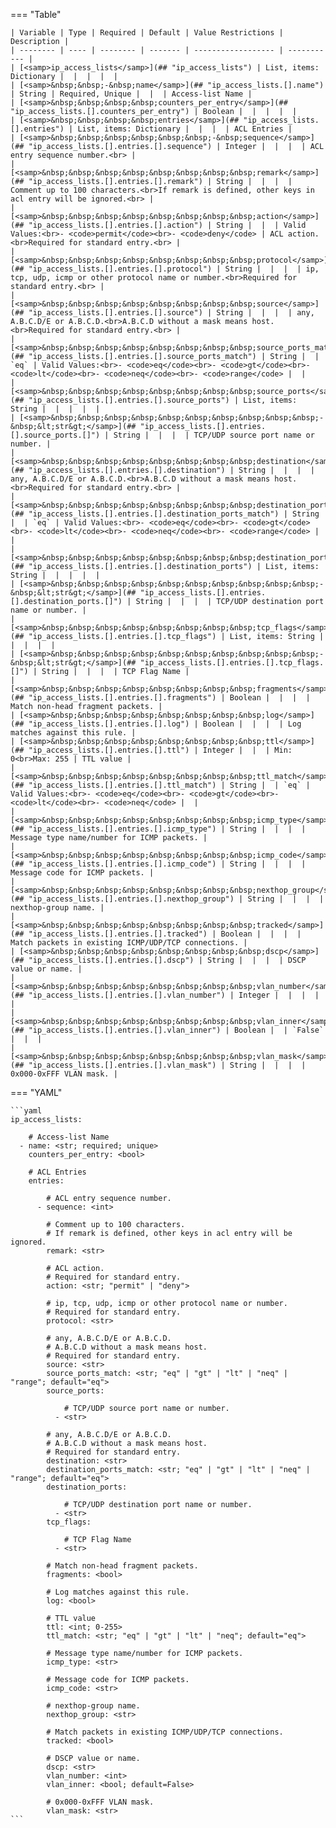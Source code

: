 <!--
  ~ Copyright (c) 2023 Arista Networks, Inc.
  ~ Use of this source code is governed by the Apache License 2.0
  ~ that can be found in the LICENSE file.
  -->
=== "Table"

    | Variable | Type | Required | Default | Value Restrictions | Description |
    | -------- | ---- | -------- | ------- | ------------------ | ----------- |
    | [<samp>ip_access_lists</samp>](## "ip_access_lists") | List, items: Dictionary |  |  |  |  |
    | [<samp>&nbsp;&nbsp;-&nbsp;name</samp>](## "ip_access_lists.[].name") | String | Required, Unique |  |  | Access-list Name |
    | [<samp>&nbsp;&nbsp;&nbsp;&nbsp;counters_per_entry</samp>](## "ip_access_lists.[].counters_per_entry") | Boolean |  |  |  |  |
    | [<samp>&nbsp;&nbsp;&nbsp;&nbsp;entries</samp>](## "ip_access_lists.[].entries") | List, items: Dictionary |  |  |  | ACL Entries |
    | [<samp>&nbsp;&nbsp;&nbsp;&nbsp;&nbsp;&nbsp;-&nbsp;sequence</samp>](## "ip_access_lists.[].entries.[].sequence") | Integer |  |  |  | ACL entry sequence number.<br> |
    | [<samp>&nbsp;&nbsp;&nbsp;&nbsp;&nbsp;&nbsp;&nbsp;&nbsp;remark</samp>](## "ip_access_lists.[].entries.[].remark") | String |  |  |  | Comment up to 100 characters.<br>If remark is defined, other keys in acl entry will be ignored.<br> |
    | [<samp>&nbsp;&nbsp;&nbsp;&nbsp;&nbsp;&nbsp;&nbsp;&nbsp;action</samp>](## "ip_access_lists.[].entries.[].action") | String |  |  | Valid Values:<br>- <code>permit</code><br>- <code>deny</code> | ACL action.<br>Required for standard entry.<br> |
    | [<samp>&nbsp;&nbsp;&nbsp;&nbsp;&nbsp;&nbsp;&nbsp;&nbsp;protocol</samp>](## "ip_access_lists.[].entries.[].protocol") | String |  |  |  | ip, tcp, udp, icmp or other protocol name or number.<br>Required for standard entry.<br> |
    | [<samp>&nbsp;&nbsp;&nbsp;&nbsp;&nbsp;&nbsp;&nbsp;&nbsp;source</samp>](## "ip_access_lists.[].entries.[].source") | String |  |  |  | any, A.B.C.D/E or A.B.C.D.<br>A.B.C.D without a mask means host.<br>Required for standard entry.<br> |
    | [<samp>&nbsp;&nbsp;&nbsp;&nbsp;&nbsp;&nbsp;&nbsp;&nbsp;source_ports_match</samp>](## "ip_access_lists.[].entries.[].source_ports_match") | String |  | `eq` | Valid Values:<br>- <code>eq</code><br>- <code>gt</code><br>- <code>lt</code><br>- <code>neq</code><br>- <code>range</code> |  |
    | [<samp>&nbsp;&nbsp;&nbsp;&nbsp;&nbsp;&nbsp;&nbsp;&nbsp;source_ports</samp>](## "ip_access_lists.[].entries.[].source_ports") | List, items: String |  |  |  |  |
    | [<samp>&nbsp;&nbsp;&nbsp;&nbsp;&nbsp;&nbsp;&nbsp;&nbsp;&nbsp;&nbsp;-&nbsp;&lt;str&gt;</samp>](## "ip_access_lists.[].entries.[].source_ports.[]") | String |  |  |  | TCP/UDP source port name or number. |
    | [<samp>&nbsp;&nbsp;&nbsp;&nbsp;&nbsp;&nbsp;&nbsp;&nbsp;destination</samp>](## "ip_access_lists.[].entries.[].destination") | String |  |  |  | any, A.B.C.D/E or A.B.C.D.<br>A.B.C.D without a mask means host.<br>Required for standard entry.<br> |
    | [<samp>&nbsp;&nbsp;&nbsp;&nbsp;&nbsp;&nbsp;&nbsp;&nbsp;destination_ports_match</samp>](## "ip_access_lists.[].entries.[].destination_ports_match") | String |  | `eq` | Valid Values:<br>- <code>eq</code><br>- <code>gt</code><br>- <code>lt</code><br>- <code>neq</code><br>- <code>range</code> |  |
    | [<samp>&nbsp;&nbsp;&nbsp;&nbsp;&nbsp;&nbsp;&nbsp;&nbsp;destination_ports</samp>](## "ip_access_lists.[].entries.[].destination_ports") | List, items: String |  |  |  |  |
    | [<samp>&nbsp;&nbsp;&nbsp;&nbsp;&nbsp;&nbsp;&nbsp;&nbsp;&nbsp;&nbsp;-&nbsp;&lt;str&gt;</samp>](## "ip_access_lists.[].entries.[].destination_ports.[]") | String |  |  |  | TCP/UDP destination port name or number. |
    | [<samp>&nbsp;&nbsp;&nbsp;&nbsp;&nbsp;&nbsp;&nbsp;&nbsp;tcp_flags</samp>](## "ip_access_lists.[].entries.[].tcp_flags") | List, items: String |  |  |  |  |
    | [<samp>&nbsp;&nbsp;&nbsp;&nbsp;&nbsp;&nbsp;&nbsp;&nbsp;&nbsp;&nbsp;-&nbsp;&lt;str&gt;</samp>](## "ip_access_lists.[].entries.[].tcp_flags.[]") | String |  |  |  | TCP Flag Name |
    | [<samp>&nbsp;&nbsp;&nbsp;&nbsp;&nbsp;&nbsp;&nbsp;&nbsp;fragments</samp>](## "ip_access_lists.[].entries.[].fragments") | Boolean |  |  |  | Match non-head fragment packets. |
    | [<samp>&nbsp;&nbsp;&nbsp;&nbsp;&nbsp;&nbsp;&nbsp;&nbsp;log</samp>](## "ip_access_lists.[].entries.[].log") | Boolean |  |  |  | Log matches against this rule. |
    | [<samp>&nbsp;&nbsp;&nbsp;&nbsp;&nbsp;&nbsp;&nbsp;&nbsp;ttl</samp>](## "ip_access_lists.[].entries.[].ttl") | Integer |  |  | Min: 0<br>Max: 255 | TTL value |
    | [<samp>&nbsp;&nbsp;&nbsp;&nbsp;&nbsp;&nbsp;&nbsp;&nbsp;ttl_match</samp>](## "ip_access_lists.[].entries.[].ttl_match") | String |  | `eq` | Valid Values:<br>- <code>eq</code><br>- <code>gt</code><br>- <code>lt</code><br>- <code>neq</code> |  |
    | [<samp>&nbsp;&nbsp;&nbsp;&nbsp;&nbsp;&nbsp;&nbsp;&nbsp;icmp_type</samp>](## "ip_access_lists.[].entries.[].icmp_type") | String |  |  |  | Message type name/number for ICMP packets. |
    | [<samp>&nbsp;&nbsp;&nbsp;&nbsp;&nbsp;&nbsp;&nbsp;&nbsp;icmp_code</samp>](## "ip_access_lists.[].entries.[].icmp_code") | String |  |  |  | Message code for ICMP packets. |
    | [<samp>&nbsp;&nbsp;&nbsp;&nbsp;&nbsp;&nbsp;&nbsp;&nbsp;nexthop_group</samp>](## "ip_access_lists.[].entries.[].nexthop_group") | String |  |  |  | nexthop-group name. |
    | [<samp>&nbsp;&nbsp;&nbsp;&nbsp;&nbsp;&nbsp;&nbsp;&nbsp;tracked</samp>](## "ip_access_lists.[].entries.[].tracked") | Boolean |  |  |  | Match packets in existing ICMP/UDP/TCP connections. |
    | [<samp>&nbsp;&nbsp;&nbsp;&nbsp;&nbsp;&nbsp;&nbsp;&nbsp;dscp</samp>](## "ip_access_lists.[].entries.[].dscp") | String |  |  |  | DSCP value or name. |
    | [<samp>&nbsp;&nbsp;&nbsp;&nbsp;&nbsp;&nbsp;&nbsp;&nbsp;vlan_number</samp>](## "ip_access_lists.[].entries.[].vlan_number") | Integer |  |  |  |  |
    | [<samp>&nbsp;&nbsp;&nbsp;&nbsp;&nbsp;&nbsp;&nbsp;&nbsp;vlan_inner</samp>](## "ip_access_lists.[].entries.[].vlan_inner") | Boolean |  | `False` |  |  |
    | [<samp>&nbsp;&nbsp;&nbsp;&nbsp;&nbsp;&nbsp;&nbsp;&nbsp;vlan_mask</samp>](## "ip_access_lists.[].entries.[].vlan_mask") | String |  |  |  | 0x000-0xFFF VLAN mask. |

=== "YAML"

    ```yaml
    ip_access_lists:

        # Access-list Name
      - name: <str; required; unique>
        counters_per_entry: <bool>

        # ACL Entries
        entries:

            # ACL entry sequence number.
          - sequence: <int>

            # Comment up to 100 characters.
            # If remark is defined, other keys in acl entry will be ignored.
            remark: <str>

            # ACL action.
            # Required for standard entry.
            action: <str; "permit" | "deny">

            # ip, tcp, udp, icmp or other protocol name or number.
            # Required for standard entry.
            protocol: <str>

            # any, A.B.C.D/E or A.B.C.D.
            # A.B.C.D without a mask means host.
            # Required for standard entry.
            source: <str>
            source_ports_match: <str; "eq" | "gt" | "lt" | "neq" | "range"; default="eq">
            source_ports:

                # TCP/UDP source port name or number.
              - <str>

            # any, A.B.C.D/E or A.B.C.D.
            # A.B.C.D without a mask means host.
            # Required for standard entry.
            destination: <str>
            destination_ports_match: <str; "eq" | "gt" | "lt" | "neq" | "range"; default="eq">
            destination_ports:

                # TCP/UDP destination port name or number.
              - <str>
            tcp_flags:

                # TCP Flag Name
              - <str>

            # Match non-head fragment packets.
            fragments: <bool>

            # Log matches against this rule.
            log: <bool>

            # TTL value
            ttl: <int; 0-255>
            ttl_match: <str; "eq" | "gt" | "lt" | "neq"; default="eq">

            # Message type name/number for ICMP packets.
            icmp_type: <str>

            # Message code for ICMP packets.
            icmp_code: <str>

            # nexthop-group name.
            nexthop_group: <str>

            # Match packets in existing ICMP/UDP/TCP connections.
            tracked: <bool>

            # DSCP value or name.
            dscp: <str>
            vlan_number: <int>
            vlan_inner: <bool; default=False>

            # 0x000-0xFFF VLAN mask.
            vlan_mask: <str>
    ```
